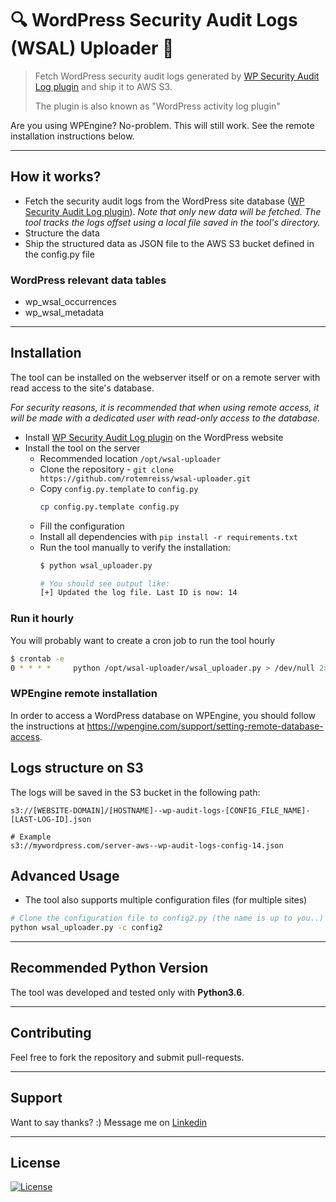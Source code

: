 # :mag: WordPress Security Audit Logs (WSAL) Uploader :mag_right:

> Fetch WordPress security audit logs generated by [WP Security Audit Log plugin] and ship it to AWS S3.
>
> The plugin is also known as "WordPress activity log plugin"
>

Are you using WPEngine? No-problem. This will still work. See the remote installation instructions below.

---

## How it works?

- Fetch the security audit logs from the WordPress site database ([WP Security Audit Log plugin]).
  *Note that only new data will be fetched. The tool tracks the logs offset using a local file saved in the tool's directory.*
- Structure the data
- Ship the structured data as JSON file to the AWS S3 bucket defined in the config.py file

### WordPress relevant data tables
  - wp_wsal_occurrences
  - wp_wsal_metadata 

---

## Installation
The tool can be installed on the webserver itself or on a remote server with read access to the site's database.

*For security reasons, it is recommended that when using remote access, it will be made with a dedicated
user with read-only access to the database.* 

- Install [WP Security Audit Log plugin] on the WordPress website
- Install the tool on the server
  - Recommended location `/opt/wsal-uploader`
  - Clone the repository - `git clone https://github.com/rotemreiss/wsal-uploader.git`
  - Copy `config.py.template` to `config.py`
      ```bash
      cp config.py.template config.py
      ```
  - Fill the configuration 
  - Install all dependencies with `pip install -r requirements.txt`
  - Run the tool manually to verify the installation:
      ```bash
      $ python wsal_uploader.py
    
      # You should see output like:
      [+] Updated the log file. Last ID is now: 14
      ```
### Run it hourly
You will probably want to create a cron job to run the tool hourly

```bash
$ crontab -e
0 * * * *     python /opt/wsal-uploader/wsal_uploader.py > /dev/null 2>&1
```

### WPEngine remote installation
In order to access a WordPress database on WPEngine, you should follow the instructions at https://wpengine.com/support/setting-remote-database-access.

## Logs structure on S3
The logs will be saved in the S3 bucket in the following path:
```
s3://[WEBSITE-DOMAIN]/[HOSTNAME]--wp-audit-logs-[CONFIG_FILE_NAME]-[LAST-LOG-ID].json

# Example
s3://mywordpress.com/server-aws--wp-audit-logs-config-14.json
```

## Advanced Usage
- The tool also supports multiple configuration files (for multiple sites) 
```bash
# Clone the configuration file to config2.py (the name is up to you..) and use the -c flag
python wsal_uploader.py -c config2
```

---

## Recommended Python Version
The tool was developed and tested only with __Python3.6__.


<!-- Markdown helper -->
[WP Security Audit Log plugin]: https://www.wpsecurityauditlog.com/

---
## Contributing
Feel free to fork the repository and submit pull-requests.

---

## Support

Want to say thanks? :) Message me on <a href="https://www.linkedin.com/in/reissr" target="_blank">Linkedin</a>

---

## License

[![License](http://img.shields.io/:license-mit-blue.svg?style=flat-square)](http://badges.mit-license.org)